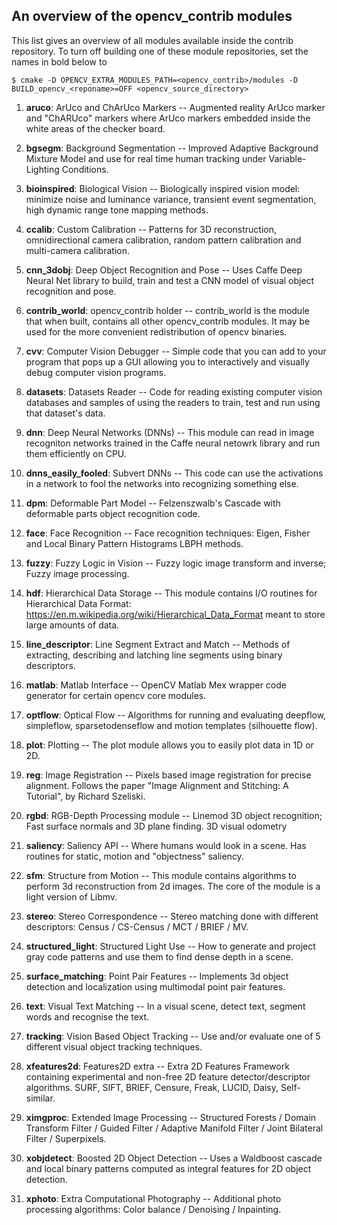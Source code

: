 An overview of the opencv_contrib modules
-----------------------------------------

This list gives an overview of all modules available inside the contrib repository.
To turn off building one of these module repositories, set the names in bold below to <reponame> 

```
$ cmake -D OPENCV_EXTRA_MODULES_PATH=<opencv_contrib>/modules -D BUILD_opencv_<reponame>=OFF <opencv_source_directory>
```

1. **aruco**: ArUco and ChArUco Markers -- Augmented reality ArUco marker and "ChARUco" markers where ArUco markers embedded inside the white areas of the checker board.

2. **bgsegm**: Background Segmentation -- Improved Adaptive Background Mixture Model and use for real time human tracking under Variable-Lighting Conditions.

3. **bioinspired**: Biological Vision -- Biologically inspired vision model: minimize noise and luminance variance, transient event segmentation, high dynamic range tone mapping methods.

4. **ccalib**: Custom Calibration -- Patterns for 3D reconstruction, omnidirectional camera calibration, random pattern calibration and multi-camera calibration.

5. **cnn_3dobj**: Deep Object Recognition and Pose -- Uses Caffe Deep Neural Net library to build, train and test a CNN model of visual object recognition and pose.

6. **contrib_world**: opencv_contrib holder -- contrib_world is the module that when built, contains all other opencv_contrib modules. It may be used for the more convenient redistribution of opencv binaries.

7. **cvv**: Computer Vision Debugger -- Simple code that you can add to your program that pops up a GUI allowing you to interactively and visually debug computer vision programs.

8. **datasets**: Datasets Reader -- Code for reading existing computer vision databases and samples of using the readers to train, test and run using that dataset's data.

9. **dnn**: Deep Neural Networks (DNNs) -- This module can read in image recogniton networks trained in the Caffe neural netowrk library and run them efficiently on CPU.

10. **dnns_easily_fooled**: Subvert DNNs -- This code can use the activations in a network to fool the networks into recognizing something else.

11. **dpm**: Deformable Part Model -- Felzenszwalb's Cascade with deformable parts object recognition code.

12. **face**: Face Recognition -- Face recognition techniques: Eigen, Fisher and Local Binary Pattern Histograms LBPH methods.

13. **fuzzy**: Fuzzy Logic in Vision -- Fuzzy logic image transform and inverse; Fuzzy image processing.

14. **hdf**: Hierarchical Data Storage -- This module contains I/O routines for Hierarchical Data Format: https://en.m.wikipedia.org/wiki/Hierarchical_Data_Format meant to store large amounts of data.

15. **line_descriptor**: Line Segment Extract and Match -- Methods of extracting, describing and latching line segments using binary descriptors.

16. **matlab**: Matlab Interface -- OpenCV Matlab Mex wrapper code generator for certain opencv core modules.

17. **optflow**: Optical Flow -- Algorithms for running and evaluating deepflow, simpleflow, sparsetodenseflow and motion templates (silhouette flow).

18. **plot**: Plotting -- The plot module allows you to easily plot data in 1D or 2D.   

19. **reg**: Image Registration -- Pixels based image registration for precise alignment. Follows the paper "Image Alignment and Stitching: A Tutorial", by Richard Szeliski.

20. **rgbd**: RGB-Depth Processing module -- Linemod 3D object recognition; Fast surface normals and 3D plane finding. 3D visual odometry

21. **saliency**: Saliency API -- Where humans would look in a scene. Has routines for static, motion and "objectness" saliency.

22. **sfm**: Structure from Motion -- This module contains algorithms to perform 3d reconstruction from 2d images. The core of the module is a light version of Libmv.

23. **stereo**: Stereo Correspondence -- Stereo matching done with different descriptors: Census / CS-Census / MCT / BRIEF / MV.

24. **structured_light**: Structured Light Use -- How to generate and project gray code patterns and use them to find dense depth in a scene.

25. **surface_matching**: Point Pair Features -- Implements 3d object detection and localization using multimodal point pair features.

26. **text**: Visual Text Matching -- In a visual scene, detect text, segment words and recognise the text.

27. **tracking**: Vision Based Object Tracking -- Use and/or evaluate one of 5 different visual object tracking techniques.

28. **xfeatures2d**: Features2D extra -- Extra 2D Features Framework containing experimental and non-free 2D feature detector/descriptor algorithms. SURF, SIFT, BRIEF, Censure, Freak, LUCID, Daisy, Self-similar.

29. **ximgproc**: Extended Image Processing -- Structured Forests / Domain Transform Filter / Guided Filter / Adaptive Manifold Filter / Joint Bilateral Filter / Superpixels.

30. **xobjdetect**: Boosted 2D Object Detection -- Uses a Waldboost cascade and local binary patterns computed as integral features for 2D object detection.

31. **xphoto**: Extra Computational Photography -- Additional photo processing algorithms: Color balance / Denoising / Inpainting.
